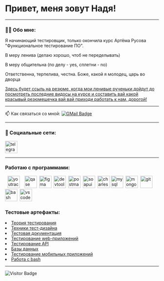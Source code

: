 # Привет, меня зовут Надя!

---

### 👨‍💻 Обо мне:

Я начинающий тестировщик, только окончила курс Артёма Русова "Функциональное тестирование ПО".

В меру ленива (делаю хорошо, чтоб не переделывать)

В меру общительна (по делу - yes, сплетни - no)

Ответственна, терпелива, честна.
Боже, какой я молодец, царь во дворца

<a href="https://docs.google.com/document/d/1WBKnTpVqW8RPJb4dryiVgnAfwx-DOI6SZGOHKnv3u_4/edit?usp=sharing" rel="nofollow">Здесь будет ссыль на резюме, когда мои ленивые рученьки дойдут до посмотреть последние видосы на курсе и составить вай какой красывый резюмешечка вай вай приходи работать к нам, дорогой!</a>

---

📫 Как связаться со мной: [![GMail Badge](https://img.shields.io/badge/-Gmail-red?style=flat&logo=Gmail&logoColor=white)](mailto:sonyavtanke@gmail.com)

---

### 🤝 Социальные сети:

  <div id="badges">
        <a href="https://t.me/jo_rum_bum_bum" target="_blank">
      <img src="https://cdn-icons-png.flaticon.com/512/2111/2111646.png" width="40" height="40" alt="telegram" />
    </a>
  </div>

---

### Работаю с программами:

<div>
 &nbsp
  <img src="https://upload.wikimedia.org/wikipedia/commons/thumb/8/8d/YouTrack_Icon.svg/1024px-YouTrack_Icon.svg.png?20200803082248" title="youtrack" alt="youtrack" width="40" height="40"/>&nbsp
  &nbsp
  <img src="https://luna1.co/eb0187.png" title="qase" alt="qase" width="40" height="40"/>&nbsp
  <img src="https://cdn.jsdelivr.net/gh/devicons/devicon/icons/figma/figma-original.svg" title="figma" alt="figma" width="40" height="40"/>&nbsp
  <img src="https://d33wubrfki0l68.cloudfront.net/38b5c953a4667366685d55db55d057c86db1fc54/a0fdc/static/acae6b24d940347661ca901ea07f47c1/chrome-dev-logo-icon.png" title="devtools" alt="devtools" width="40" height="40"/>&nbsp
  <img src="https://seeklogo.com/images/P/postman-logo-0087CA0D15-seeklogo.com.png" title="postman" alt="postman" width="40" height="40"/>&nbsp
  <img src="https://static0.smartbear.co/smartbearbrand/media/images/home/soapui-icon.svg" title="soapui" alt="soapui" width="40" height="40"/>&nbsp
  <img src="https://cdn.icon-icons.com/icons2/3053/PNG/512/charles_proxy_macos_bigsur_icon_190302.png" title="charles-proxy" alt="charles-proxy" width="40" height="40"/>  
  <img src="https://cdn.jsdelivr.net/gh/devicons/devicon/icons/mysql/mysql-original.svg" title="mysql" alt="mysql" width="40" height="40"/>&nbsp
  <img src="https://cdn.jsdelivr.net/gh/devicons/devicon/icons/mongodb/mongodb-original.svg" title="mongodb" alt="mongodb" width="40" height="40"/>&nbsp
  <img src="https://cdn.jsdelivr.net/gh/devicons/devicon/icons/git/git-original.svg" title="git" alt="git" width="40" height="40"/>&nbsp
  <img src="https://upload.wikimedia.org/wikipedia/commons/thumb/4/4b/Bash_Logo_Colored.svg/1024px-Bash_Logo_Colored.svg.png?20180723054350" title="bash" alt="bash" width="40" height="40"/>&nbsp
  <img src="https://cdn.jsdelivr.net/gh/devicons/devicon/icons/vscode/vscode-original.svg" title="vscode" alt="vscode" width="40" height="40"/>&nbsp
  
</div>


### Тестовые артефакты:

 <li>  <a href="https://github.com/larionovana/theory">Теория тестирования</a>  </li>
<li>  <a href="https://github.com/larionovana/design">Техники тест-дизайна</a>  </li>
<li>  <a href="https://github.com/larionovana/docs"> Тестовая документация </a>   </li>
<li> <a href="https://github.com/larionovana/web">Тестирование web-приложений</a>   </li>
<li>  <a href="https://github.com/larionovana/api">Тестирование API</a>  </li>
<li>  <a href="https://github.com/larionovana/database"> Базы данных</a>   </li>
<li> <a href="https://github.com/larionovana/mobile">Тестирование мобильных приложений</a>  </li>
<li> <a href="https://github.com/larionovana/git_bash"> Работа с bash </a>  </li>

---

<!--  💻 Пройденные курсы:

| Курсы                                                           | Дата              |
| ----------------------------------------------------------------| :---------------: |
| netology.ru/Старт в программировании                            | 02/2022 - 03/2022 |

--- -->

![Visitor Badge](https://visitor-badge.laobi.icu/badge?page_id=larionovana)
